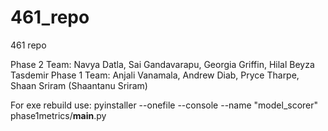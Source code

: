 # 461_repo
461 repo

Phase 2 Team: Navya Datla, Sai Gandavarapu, Georgia Griffin, Hilal Beyza Tasdemir
Phase 1 Team: Anjali Vanamala, Andrew Diab, Pryce Tharpe, Shaan Sriram (Shaantanu Sriram)


For exe rebuild use:
pyinstaller --onefile --console --name "model_scorer" phase1metrics/__main__.py
